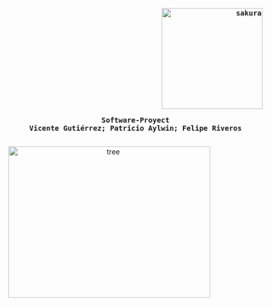 <div align="justify">

<!-- Profile -->
<p align="right"><strong><samp><img src = "https://i.pinimg.com/originals/43/3a/88/433a885903b5e6b6b9b5edf681169882.gif" alt="sakura" width="200" height="200""></samp></strong></p>
  <p align="center">
    <samp>
      <b>
        Software-Proyect
      <br>
        Vicente Gutiérrez; Patricio Aylwin; Felipe Riveros
      </b>
      <br>
    </samp>
  </p>
<p align="center" style="display: inline-block;">
    <img src="https://images-wixmp-ed30a86b8c4ca887773594c2.wixmp.com/f/18354dec-cf27-444d-b7ff-3dc17f9e91d8/d900h20-56b3816d-4aa7-40bc-86b6-0a863d26bf8d.gif?token=eyJ0eXAiOiJKV1QiLCJhbGciOiJIUzI1NiJ9.eyJzdWIiOiJ1cm46YXBwOjdlMGQxODg5ODIyNjQzNzNhNWYwZDQxNWVhMGQyNmUwIiwiaXNzIjoidXJuOmFwcDo3ZTBkMTg4OTgyMjY0MzczYTVmMGQ0MTVlYTBkMjZlMCIsIm9iaiI6W1t7InBhdGgiOiJcL2ZcLzE4MzU0ZGVjLWNmMjctNDQ0ZC1iN2ZmLTNkYzE3ZjllOTFkOFwvZDkwMGgyMC01NmIzODE2ZC00YWE3LTQwYmMtODZiNi0wYTg2M2QyNmJmOGQuZ2lmIn1dXSwiYXVkIjpbInVybjpzZXJ2aWNlOmZpbGUuZG93bmxvYWQiXX0.ZMmnxM03ViO1NgCkVMiL-2v6DSwrtxLL-jiaEgyZNsU" width="400" height="300" alt="tree">
</p>



<h2></h2><br>